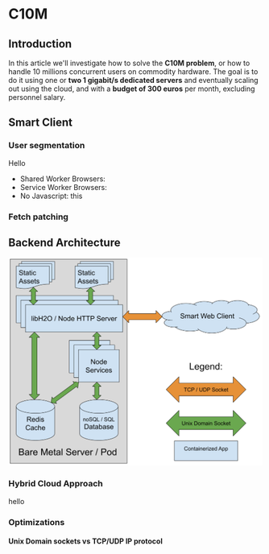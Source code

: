 # C10M
## Introduction
In this article we'll investigate how to solve the **C10M problem**, or how to handle 10 millions concurrent users on commodity hardware. The goal is to do it using one or **two 1 gigabit/s dedicated servers** and eventually scaling out using the cloud, and with a **budget of 300 euros** per month, excluding personnel salary.

## Smart Client
### User segmentation
Hello

 - Shared Worker Browsers: 
 - Service Worker Browsers:
 - No Javascript:
 this

### Fetch patching
## Backend Architecture
![Server Layout](https://raw.githubusercontent.com/alberto-esposito/C10M/master/assets/server.svg)
### Hybrid Cloud Approach
hello
### Optimizations
#### Unix Domain sockets vs TCP/UDP IP protocol
<!--stackedit_data:
eyJoaXN0b3J5IjpbLTYzODIxNjkyNSwtMjAyMzEzNTIyLC0xMD
c0NjU4MzU5LC00MzA3MTAwMDYsNTk2OTI0MzZdfQ==
-->